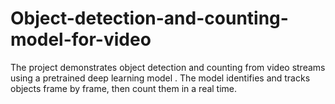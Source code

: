 # Object-detection-and-counting-model-for-video
The project demonstrates object detection and counting from video streams using a pretrained deep learning model . The model identifies and tracks objects frame  by frame, then count them in a real time.
